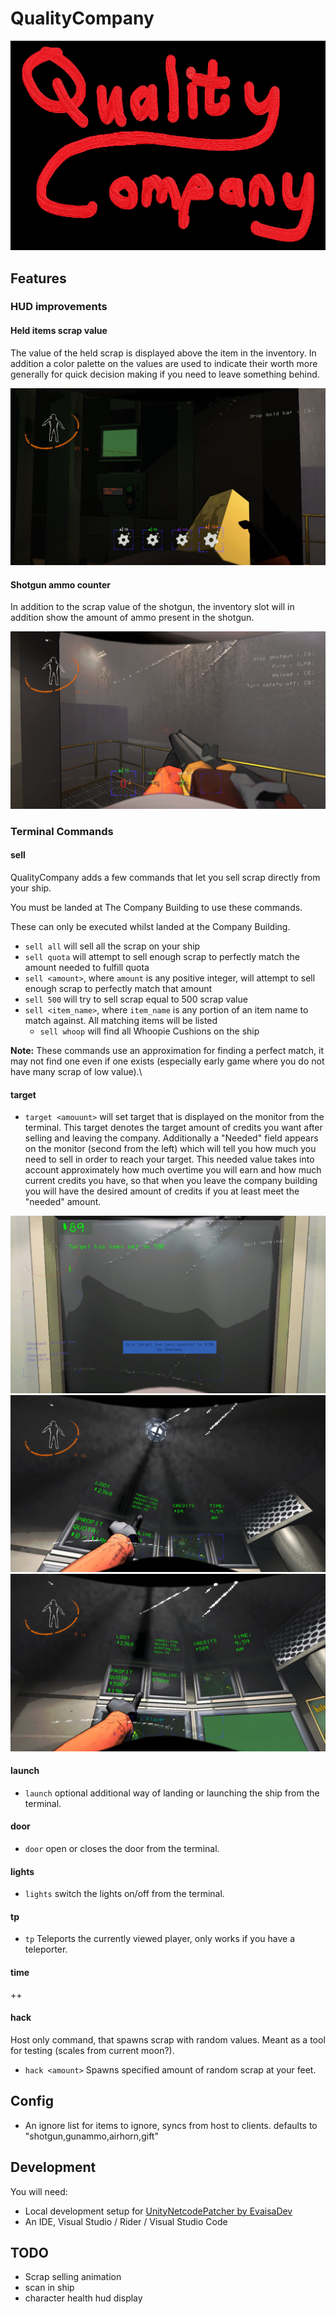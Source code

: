 # QualityCompany

![logo](assets/logo.png)

## Features

### HUD improvements

#### Held items scrap value

The value of the held scrap is displayed above the item in the inventory. In addition a color palette on the values are used to indicate their worth more generally for quick decision making if you need to leave something behind.

![ScrapValueUI](assets/ScrapValueUI.jpg)

#### Shotgun ammo counter

In addition to the scrap value of the shotgun, the inventory slot will in addition show the amount of ammo present in the shotgun.

![ShotgunUI](assets/ShotgunUI.jpg)

### Terminal Commands

#### sell

QualityCompany adds a few commands that let you sell scrap directly from your ship.

You must be landed at The Company Building to use these commands.

These can only be executed whilst landed at the Company Building.

- `sell all` will sell all the scrap on your ship
- `sell quota` will attempt to sell enough scrap to perfectly match the amount needed to fulfill quota
- `sell <amount>`, where `amount` is any positive integer, will attempt to sell enough scrap to perfectly match that amount
- `sell 500` will try to sell scrap equal to 500 scrap value
- `sell <item_name>`, where `item_name` is any portion of an item name to match against. All matching items will be listed
  - `sell whoop` will find all Whoopie Cushions on the ship

**Note:**
These commands use an approximation for finding a perfect match, it may not find one even if one exists (especially early game where you do not have many scrap of low value).\

#### target

- `target <amouunt>` will set target that is displayed on the monitor from the terminal. This target denotes the target amount of credits you want after selling and leaving the company. Additionally a "Needed" field appears on the monitor (second from the left) which will tell you how much you need to sell in order to reach your target. This needed value takes into account approximately how much overtime you will earn and how much current credits you have, so that when you leave the company building you will have the desired amount of credits if you at least meet the "needed" amount.

![SetTarget](assets/SetTarget.jpg)
![TargetDisplay](assets/TargetDisplay.jpg)
![TargetDisplayUpdate](assets/TargetDisplayUpdate.jpg)

#### launch

- `launch` optional additional way of landing or launching the ship from the terminal.

#### door

- `door` open or closes the door from the terminal.

#### lights

- `lights` switch the lights on/off from the terminal.

#### tp

- `tp` Teleports the currently viewed player, only works if you have a teleporter.

#### time

++

#### hack

Host only command, that spawns scrap with random values. Meant as a tool for testing (scales from current moon?).
- `hack <amount>` Spawns specified amount of random scrap at your feet.

## Config

- An ignore list for items to ignore, syncs from host to clients. defaults to "shotgun,gunammo,airhorn,gift"

## Development

You will need:

- Local development setup for [UnityNetcodePatcher by EvaisaDev](https://github.com/EvaisaDev/UnityNetcodePatcher)
- An IDE, Visual Studio / Rider / Visual Studio Code

## TODO

- Scrap selling animation
- scan <item> in ship
- character health hud display
